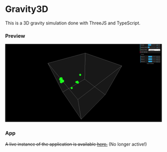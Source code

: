 # Gravity3D

This is a 3D gravity simulation done with ThreeJS and TypeScript.


### Preview

![Preview photo 1](https://raw.githubusercontent.com/UrjalaCoder/Gravity/master/docs/preview1.png)


### App

~~A live instance of the application is available [here.](https://urjalacoder-gravity3d.herokuapp.com/)~~ (No longer active!)
